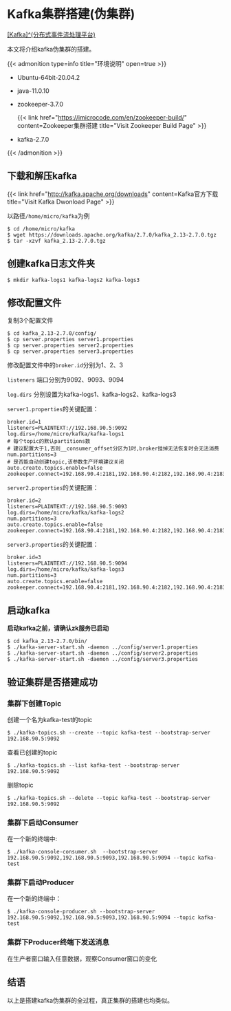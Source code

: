 # Kafka集群搭建(伪集群)


[[Kafka]^(分布式事件流处理平台)](https://kafka.apache.org)

本文将介绍kafka伪集群的搭建。

<!--more-->

{{< admonition type=info title="环境说明" open=true >}}

- Ubuntu-64bit-20.04.2

- java-11.0.10

- zookeeper-3.7.0

  {{< link href="https://imicrocode.com/en/zookeeper-build/" content=Zookeeper集群搭建  title="Visit Zookeeper Build Page" >}} 

- kafka-2.7.0

{{< /admonition >}}

## 下载和解压kafka

{{< link href="http://kafka.apache.org/downloads" content=Kafka官方下载  title="Visit Kafka Dwonload Page" >}} 

以路径`/home/micro/kafka`为例

```shell
$ cd /home/micro/kafka
$ wget https://downloads.apache.org/kafka/2.7.0/kafka_2.13-2.7.0.tgz
$ tar -xzvf kafka_2.13-2.7.0.tgz
```

## 创建kafka日志文件夹

```shell
$ mkdir kafka-logs1 kafka-logs2 kafka-logs3
```

## 修改配置文件

复制3个配置文件

```shell
$ cd kafka_2.13-2.7.0/config/
$ cp server.properties server1.properties
$ cp server.properties server2.properties
$ cp server.properties server3.properties
```

修改配置文件中的`broker.id`分别为1、2、3

`listeners` 端口分别为9092、9093、9094

`log.dirs` 分别设置为kafka-logs1、kafka-logs2、kafka-logs3



`server1.properties`的关键配置：

```properties
broker.id=1
listeners=PLAINTEXT://192.168.90.5:9092
log.dirs=/home/micro/kafka/kafka-logs1
# 每个topic的默认partitions数
# 建议配置大于1,否则__consumer_offset分区为1时,broker挂掉无法恢复时会无法消费
num.partitions=3
# 是否能自动创建topic,该参数生产环境建议关闭
auto.create.topics.enable=false
zookeeper.connect=192.168.90.4:2181,192.168.90.4:2182,192.168.90.4:2183
```

`server2.properties`的关键配置：

```properties
broker.id=2
listeners=PLAINTEXT://192.168.90.5:9093
log.dirs=/home/micro/kafka/kafka-logs2
num.partitions=3
auto.create.topics.enable=false
zookeeper.connect=192.168.90.4:2181,192.168.90.4:2182,192.168.90.4:2183
```

`server3.properties`的关键配置：

```properties
broker.id=3
listeners=PLAINTEXT://192.168.90.5:9094
log.dirs=/home/micro/kafka/kafka-logs3
num.partitions=3
auto.create.topics.enable=false
zookeeper.connect=192.168.90.4:2181,192.168.90.4:2182,192.168.90.4:2183
```

## 启动kafka

**启动kafka之前，请确认zk服务已启动**

```shell
$ cd kafka_2.13-2.7.0/bin/
$ ./kafka-server-start.sh -daemon ../config/server1.properties
$ ./kafka-server-start.sh -daemon ../config/server2.properties
$ ./kafka-server-start.sh -daemon ../config/server3.properties
```

## 验证集群是否搭建成功

### 集群下创建Topic

创建一个名为kafka-test的topic

```shell
$ ./kafka-topics.sh --create --topic kafka-test --bootstrap-server 192.168.90.5:9092
```

查看已创建的topic

```shell
$ ./kafka-topics.sh --list kafka-test --bootstrap-server 192.168.90.5:9092
```

删除topic

```shell
$ ./kafka-topics.sh --delete --topic kafka-test --bootstrap-server 192.168.90.5:9092
```



### 集群下启动Consumer

在一个新的终端中:

```shell
$ ./kafka-console-consumer.sh  --bootstrap-server 192.168.90.5:9092,192.168.90.5:9093,192.168.90.5:9094 --topic kafka-test
```

### 集群下启动Producer

在一个新的终端中：

```shell
$ ./kafka-console-producer.sh --bootstrap-server 192.168.90.5:9092,192.168.90.5:9093,192.168.90.5:9094 --topic kafka-test
```

### 集群下Producer终端下发送消息

在生产者窗口输入任意数据，观察Consumer窗口的变化

## 结语

以上是搭建kafka伪集群的全过程，真正集群的搭建也均类似。
